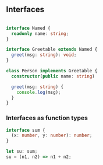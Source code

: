 ## Interfaces

```ts

interface Named {
  readonly name: string;
}

interface Greetable extends Named {
  greet(msg: string): void;
}

class Person implements Greetable {
  constructor(public name: string)

  greet(msg: string) {
    console.log(msg);
  }
}
```

### Interfaces as function types

```ts
interface sum {
  (x: number, y: number): number;
}

let su: sum;
su = (n1, n2) => n1 + n2;
```
